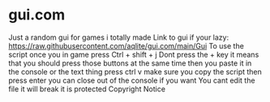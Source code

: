 # gui.com
Just a random gui for games i totally made
Link to gui if your lazy: https://raw.githubusercontent.com/aqlite/gui.com/main/Gui
To use the script once you in game press Ctrl + shift + j Dont press the + key it means that you should press those buttons at the same time then you paste it in the console or the text thing press ctrl v make sure you copy the script then press enter you can close out of the console if you want
You cant edit the file it will break it is protected
Copyright Notice
